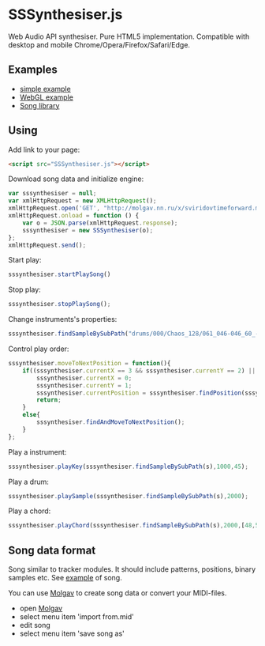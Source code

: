 # SSSynthesiser.js
Web Audio API synthesiser. Pure HTML5 implementation.
Compatible with desktop and mobile Chrome/Opera/Firefox/Safari/Edge.
## Examples
* [simple example](http://molgav.nn.ru/x/example.html)
* [WebGL example](http://molgav.nn.ru/babylonsynth/)
* [Song library](http://molgav.nn.ru/liblist.php)

## Using
Add link to your page:
```HTML
<script src="SSSynthesiser.js"></script>
```
Download song data and initialize engine:
```javascript
var sssynthesiser = null;
var xmlHttpRequest = new XMLHttpRequest();
xmlHttpRequest.open('GET', "http://molgav.nn.ru/x/sviridovtimeforward.molgav", true);
xmlHttpRequest.onload = function () {
	var o = JSON.parse(xmlHttpRequest.response);
	sssynthesiser = new SSSynthesiser(o);
};
xmlHttpRequest.send();
```
Start play:
```javascript
sssynthesiser.startPlaySong()
```
Stop play:
```javascript
sssynthesiser.stopPlaySong();
```
Change instruments's properties:
```javascript
sssynthesiser.findSampleBySubPath("drums/000/Chaos_128/061_046-046_60_-4600.0_8-34789_32000").volume = 0.25;
```
Control play order:
```javascript
sssynthesiser.moveToNextPosition = function(){
	if((sssynthesiser.currentX == 3 && sssynthesiser.currentY == 2) || sssynthesiser.currentY < 1 || sssynthesiser.currentY >2 ){
		sssynthesiser.currentX = 0;
		sssynthesiser.currentY = 1;
		sssynthesiser.currentPosition = sssynthesiser.findPosition(sssynthesiser.currentX, sssynthesiser.currentY);
		return;
	}
	else{
		sssynthesiser.findAndMoveToNextPosition();
	}
};
```
Play a instrument:
```javascript
sssynthesiser.playKey(sssynthesiser.findSampleBySubPath(s),1000,45);
```
Play a drum:
```javascript
sssynthesiser.playSample(sssynthesiser.findSampleBySubPath(s),2000);
```
Play a chord:
```javascript
sssynthesiser.playChord(sssynthesiser.findSampleBySubPath(s),2000,[48,52,55,60,64]);
```

## Song data format
Song similar to tracker modules. It should include patterns, positions, binary samples etc. See [example](http://molgav.nn.ru/x/sviridovtimeforward.molgav) of song.

You can use [Molgav](http://molgav.nn.ru/) to create song data or convert your MIDI-files.
* open [Molgav](http://molgav.nn.ru/)
* select menu item 'import from.mid'
* edit song
* select menu item 'save song as'

